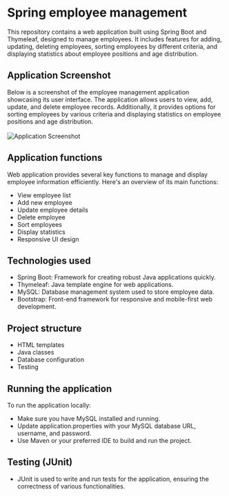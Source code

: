 # Spring employee management

This repository contains a web application built using Spring Boot and Thymeleaf, designed to manage employees. It includes features for adding, updating, deleting employees, sorting employees by different criteria, and displaying statistics about employee positions and age distribution.

## Application Screenshot
Below is a screenshot of the employee management application showcasing its user interface. The application allows users to view, add, update, and delete employee records. Additionally, it provides options for sorting employees by various criteria and displaying statistics on employee positions and age distribution.
<br><br>
![Application Screenshot](employee..png)


## Application functions
Web application provides several key functions to manage and display employee information efficiently. Here's an overview of its main functions:
- View employee list
- Add new employee
- Update employee details
- Delete employee
- Sort employees
- Display statistics
- Responsive UI design

## Technologies used
- Spring Boot: Framework for creating robust Java applications quickly.
- Thymeleaf: Java template engine for web applications.
- MySQL: Database management system used to store employee data.
- Bootstrap: Front-end framework for responsive and mobile-first web development.

## Project structure
- HTML templates
- Java classes
- Database configuration
- Testing

## Running the application
To run the application locally:
- Make sure you have MySQL installed and running.
- Update application.properties with your MySQL database URL, username, and password.
- Use Maven or your preferred IDE to build and run the project.

## Testing (JUnit)
- JUnit is used to write and run tests for the application, ensuring the correctness of various functionalities.
